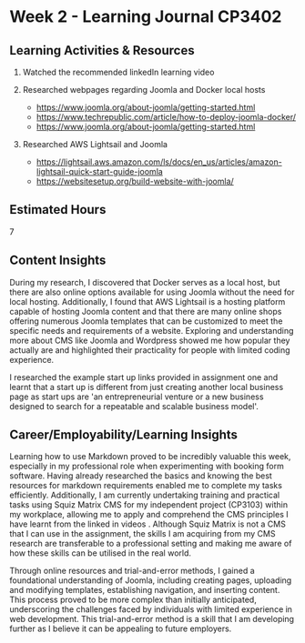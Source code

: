 # Week 2 - Learning Journal CP3402

## Learning Activities & Resources


1. Watched the recommended linkedIn learning video
   
2. Researched webpages regarding Joomla and Docker local hosts
   * https://www.joomla.org/about-joomla/getting-started.html
   * https://www.techrepublic.com/article/how-to-deploy-joomla-docker/
   * https://www.joomla.org/about-joomla/getting-started.html

3. Researched AWS Lightsail and Joomla 
   * https://lightsail.aws.amazon.com/ls/docs/en_us/articles/amazon-lightsail-quick-start-guide-joomla
   * https://websitesetup.org/build-website-with-joomla/ 


## Estimated Hours

7

## Content Insights

During my research, I discovered that Docker serves as a local host, but there are also online options available for using Joomla without the need for local hosting. Additionally, I found that AWS Lightsail is a hosting platform capable of hosting Joomla content and that there are many online shops offering numerous Joomla templates that can be customized to meet the specific needs and requirements of a website. Exploring and understanding more about CMS like Joomla and Wordpress showed me how popular they actually are and highlighted their practicality for people with limited coding experience.

I researched the example start up links provided in assignment one and learnt that a start up is different from just creating another local business page as start ups are 'an entrepreneurial venture or a new business designed to search for a repeatable and scalable business model'.  

## Career/Employability/Learning Insights

Learning how to use Markdown proved to be incredibly valuable this week, especially in my professional role when experimenting with booking form software. Having already researched the basics and knowing the best resources for markdown requirements enabled me to complete my tasks efficiently. Additionally, I am currently undertaking training and practical tasks using Squiz Matrix CMS for my independent project (CP3103) within my workplace, allowing me to apply and comprehend the CMS principles I have learnt from the linked in videos . Although Squiz Matrix is not a CMS that I can use in the assignment, the skills I am acquiring from my CMS research are transferable to a professional setting and making me aware of how these skills can be utilised in the real world. 

Through online resources and trial-and-error methods, I gained a foundational understanding of Joomla, including creating pages, uploading and modifying templates, establishing navigation, and inserting content. This process proved to be more complex than initially anticipated, underscoring the challenges faced by individuals with limited experience in web development. This trial-and-error method is a skill that I am developing further as I believe it can be appealing to future employers. 
